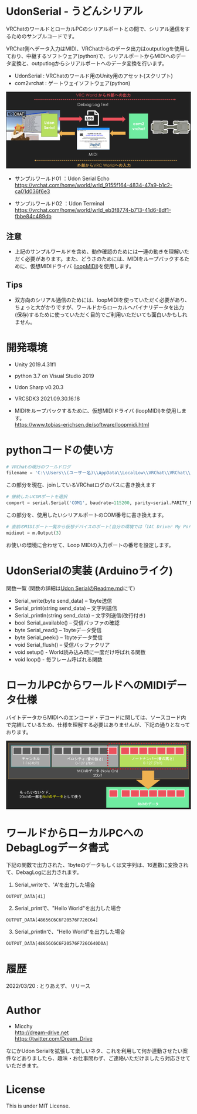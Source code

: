 # UdonSerial - うどんシリアル

VRChatのワールドとローカルPCのシリアルポートとの間で、シリアル通信をするためのサンプルコードです。

VRChat側へデータ入力はMIDI、VRChatからのデータ出力はoutputlogを使用しており、中継するソフトウェア(python)で、シリアルポートからMIDIへのデータ変換と、outputlogからシリアルポートへのデータ変換を行います。

- UdonSerial : VRChatのワールド用のUnity用のアセット(スクリプト)
- com2vrchat : ゲートウェイソフトウェア(python)

![全体図](./doc_image/image01.png "全体図")

- サンプルワールド01 ：Udon Serial Echo  
https://vrchat.com/home/world/wrld_9155f164-4834-47a9-b1c2-ca01d036f6e3

- サンプルワールド02 ：Udon Terminal  
https://vrchat.com/home/world/wrld_eb3f8774-b713-41d6-8df1-fbbe84c489db

## 注意

- 上記のサンプルワールドを含め、動作確認のためには一連の動きを理解いただく必要があります。また、どうさのためには、MIDIをループバックするために、仮想MIDIドライバ ([loopMIDI](https://www.tobias-erichsen.de/software/loopmidi.html))を使用します。  

## Tips

- 双方向のシリアル通信のためには、loopMIDIを使っていただく必要があり、ちょっと大がかりですが、ワールドからローカルへバイナリデータを出力(保存)するために使っていただく目的でご利用いただいても面白いかもしれません。


# 開発環境

- Unity 2019.4.31f1
- python 3.7 on Visual Studio 2019
- Udon Sharp v0.20.3
- VRCSDK3 2021.09.30.16.18

- MIDIをループバックするために、仮想MIDIドライバ (loopMIDI)を使用します。  
https://www.tobias-erichsen.de/software/loopmidi.html


# pythonコードの使い方

```python
# VRChatの現行のワールドログ
filename = 'C:\\Users\\(ユーザー名)\\AppData\\LocalLow\\VRChat\\VRChat\\output_log_XX-XX-XX.txt'
```

この部分を現在、joinしているVRChatログのパスに書き換えます

```python
# 接続したいCOMポートを選択
comport = serial.Serial('COM1', baudrate=115200, parity=serial.PARITY_NONE)
```

この部分を、使用したいシリアルポートのCOM番号に書き換えます。

```python
# 直前のMIDIポート一覧から仮想デバイスのポート(自分の環境では「IAC Driver My Port」)のIDを確認して、その数値にしてください
midiout = m.Output(3)
```

お使いの環境に合わせて、Loop MIDIの入力ポートの番号を設定します。

# UdonSerialの実装 (Arduinoライク)

関数一覧 (関数の詳細は[Udon SerialのReadme.md](./UdonSerial/README.md)にて)

- Serial_write(byte send_data) – 1byte送信
- Serial_print(string send_data) – 文字列送信
- Serial_println(string send_data) – 文字列送信(改行付き)
- bool Serial_available() – 受信バッファの確認
- byte Serial_read() – 1byteデータ受信
- byte Serial_peek() – 1byteデータ受信
- void Serial_flush() – 受信バッファクリア
- void setup() - World読み込み時に一度だけ呼ばれる関数
- void loop() - 毎フレーム呼ばれる関数


# ローカルPCからワールドへのMIDIデータ仕様

バイトデータからMIDIへのエンコード・デコードに関しては、ソースコード内で完結しているため、仕様を理解する必要はありませんが、下記の通りとなっております。

![MIDI仕様](./doc_image/image02.png "MIDI仕様")

# ワールドからローカルPCへのDebagLogデータ書式

下記の関数で出力された、1byteのデータもしくは文字列は、16進数に変換されて、DebagLogに出力されます。

1. Serial_writeで、'A'を出力した場合
```
OUTPUT_DATA[41]
```

2. Serial_printで、"Hello World"を出力した場合
```
OUTPUT_DATA[48656C6C6F20576F726C64]
```

3. Serial_printlnで、"Hello World"を出力した場合
```
OUTPUT_DATA[48656C6C6F20576F726C640D0A]
```

# 履歴
2022/03/20 : とりあえず、リリース

# Author
- Micchy  
http://dream-drive.net  
https://twitter.com/Dream_Drive

なにかUdon Serialを拡張して楽しいネタ、これを利用して何か連動させたい案件などありましたら、趣味・お仕事問わず、ご連絡いただけましたら対応させていただきます。

# License
This is under MIT License.
